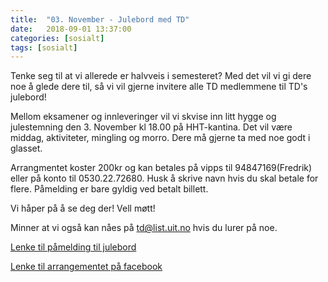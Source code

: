 ```yaml
---
title:  "03. November - Julebord med TD"
date:   2018-09-01 13:37:00
categories: [sosialt]
tags: [sosialt]
---
```


Tenke seg til at vi allerede er halvveis i semesteret? Med det vil vi gi dere noe å glede dere til, så vi vil gjerne invitere alle TD medlemmene til TD's julebord!

Mellom eksamener og innleveringer vil vi skvise inn litt hygge og julestemning den 3. November kl 18.00 på HHT-kantina. Det vil være middag, aktiviteter, mingling og morro. Dere må gjerne ta med noe godt i glasset.

Arrangmentet koster 200kr og kan betales på vipps til 94847169(Fredrik) eller på konto til 0530.22.72680. Husk å skrive navn hvis du skal betale for flere. Påmelding er bare gyldig ved betalt billett.

Vi håper på å se deg der!
Vell møtt!

Minner at vi også kan nåes på [td@list.uit.no](mailto:td@list.uit.no) hvis du lurer på noe.

[Lenke til påmelding til julebord](https://docs.google.com/forms/d/e/1FAIpQLScc4Cvaliv0JZLNAicoPSuXOvC8PvdJCuae5lIYRR3c_VAolQ/viewform)

[Lenke til arrangementet på facebook](https://www.facebook.com/events/246358399352852/)

